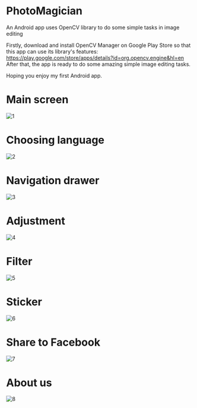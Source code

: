 # PhotoMagician
An Android app uses OpenCV library to do some simple tasks in image editing


Firstly, download and install OpenCV Manager on Google Play Store so that this app can use its library's features: https://play.google.com/store/apps/details?id=org.opencv.engine&hl=en 
After that, the app is ready to do some amazing simple image editing tasks.


Hoping you enjoy my first Android app.


# Main screen
![1](https://cloud.githubusercontent.com/assets/25218255/26527258/40b983dc-43ba-11e7-8ba3-9e14f155092e.png)


# Choosing language
![2](https://cloud.githubusercontent.com/assets/25218255/26527256/40b74e6e-43ba-11e7-867d-bc6bbce76968.png)


# Navigation drawer
![3](https://cloud.githubusercontent.com/assets/25218255/26527259/40bb0b58-43ba-11e7-9a3c-7eec2cf641ed.png)


# Adjustment
![4](https://cloud.githubusercontent.com/assets/25218255/26527257/40b7d410-43ba-11e7-958d-c46243a38cb6.png)


# Filter
![5](https://cloud.githubusercontent.com/assets/25218255/26527254/40b6347a-43ba-11e7-826e-ccdc2d9a6986.png)


# Sticker
![6](https://cloud.githubusercontent.com/assets/25218255/26527255/40b73b9a-43ba-11e7-9e86-7039017cddf2.png)


# Share to Facebook
![7](https://cloud.githubusercontent.com/assets/25218255/26527260/40e6d328-43ba-11e7-8464-7a90856afb5b.png)


# About us
![8](https://cloud.githubusercontent.com/assets/25218255/26527261/40e90cec-43ba-11e7-9f74-bdb9d04221cc.png)
